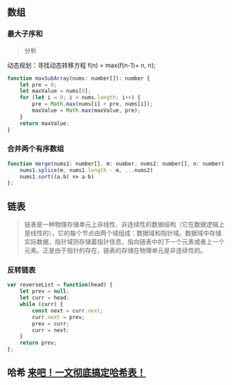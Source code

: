 ## 数组

### 最大子序和

> 分析

动态规划：寻找动态转移方程 f(n) = max(f(n-1)+ n, n);

```javascript
function maxSubArray(nums: number[]): number {
    let pre = 0;
    let maxValue = nums[0];
    for (let i = 0; i < nums.length; i++) {
        pre = Math.max(nums[i] + pre, nums[i]);
        maxValue = Math.max(maxValue, pre);
    }
    return maxValue;
}
```

### 合并两个有序数组
```javascript
function merge(nums1: number[], m: number, nums2: number[], n: number): void {
    nums1.splice(m, nums1.length - m, ...nums2)
    nums1.sort((a,b) => a-b)
};
```

## 链表
> 链表是一种物理存储单元上非线性、非连续性的数据结构（它在数据逻辑上是线性的），它的每个节点由两个域组成：数据域和指针域。数据域中存储实际数据，指针域则存储着指针信息，指向链表中的下一个元素或者上一个元素。正是由于指针的存在，链表的存储在物理单元是非连续性的。

### 反转链表
```javascript
var reverseList = function(head) {
    let prev = null;
    let curr = head;
    while (curr) {
        const next = curr.next;
        curr.next = prev;
        prev = curr;
        curr = next;
    }
    return prev;
};

```

## 哈希 [来吧！一文彻底搞定哈希表！](https://zhuanlan.zhihu.com/p/95156642)

